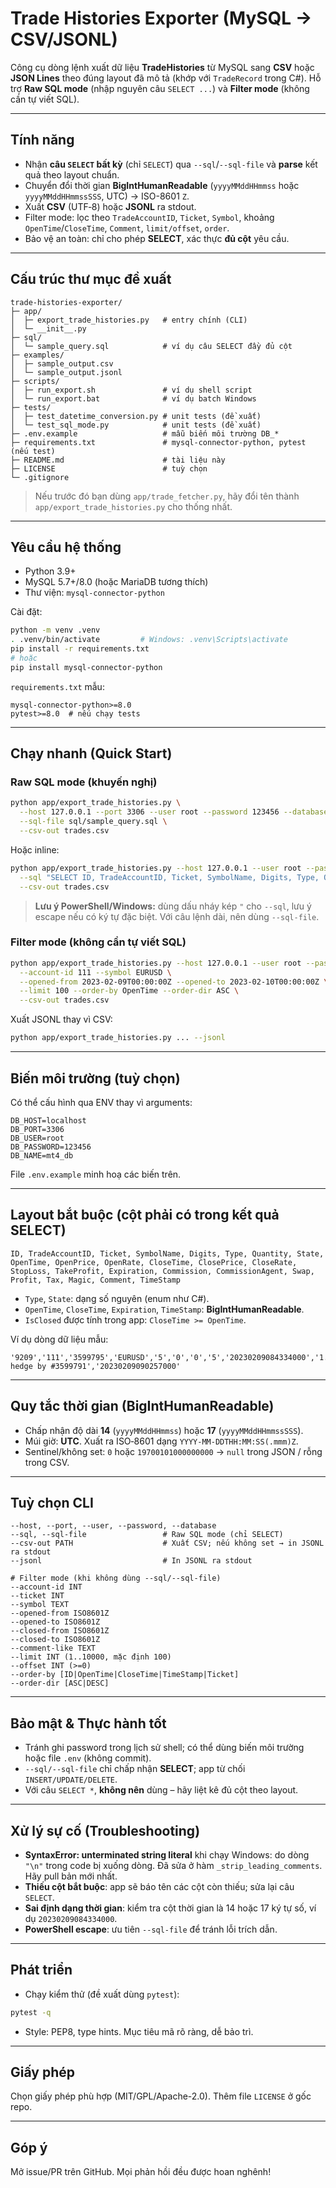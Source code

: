 # Trade Histories Exporter (MySQL → CSV/JSONL)

Công cụ dòng lệnh xuất dữ liệu **TradeHistories** từ MySQL sang **CSV** hoặc **JSON Lines** theo đúng layout đã mô tả (khớp với `TradeRecord` trong C#). Hỗ trợ **Raw SQL mode** (nhập nguyên câu `SELECT ...`) và **Filter mode** (không cần tự viết SQL).

---

## Tính năng

* Nhận **câu `SELECT` bất kỳ** (chỉ `SELECT`) qua `--sql`/`--sql-file` và **parse** kết quả theo layout chuẩn.
* Chuyển đổi thời gian **BigIntHumanReadable** (`yyyyMMddHHmmss` hoặc `yyyyMMddHHmmssSSS`, UTC) → ISO-8601 `Z`.
* Xuất **CSV** (UTF‑8) hoặc **JSONL** ra stdout.
* Filter mode: lọc theo `TradeAccountID`, `Ticket`, `Symbol`, khoảng `OpenTime`/`CloseTime`, `Comment`, `limit/offset`, `order`.
* Bảo vệ an toàn: chỉ cho phép **SELECT**, xác thực **đủ cột** yêu cầu.

---

## Cấu trúc thư mục đề xuất

```text
trade-histories-exporter/
├─ app/
│  ├─ export_trade_histories.py   # entry chính (CLI)
│  └─ __init__.py
├─ sql/
│  └─ sample_query.sql            # ví dụ câu SELECT đầy đủ cột
├─ examples/
│  ├─ sample_output.csv
│  └─ sample_output.jsonl
├─ scripts/
│  ├─ run_export.sh               # ví dụ shell script
│  └─ run_export.bat              # ví dụ batch Windows
├─ tests/
│  ├─ test_datetime_conversion.py # unit tests (đề xuất)
│  └─ test_sql_mode.py            # unit tests (đề xuất)
├─ .env.example                   # mẫu biến môi trường DB_*
├─ requirements.txt               # mysql-connector-python, pytest (nếu test)
├─ README.md                      # tài liệu này
├─ LICENSE                        # tuỳ chọn
└─ .gitignore
```

> Nếu trước đó bạn dùng `app/trade_fetcher.py`, hãy đổi tên thành `app/export_trade_histories.py` cho thống nhất.

---

## Yêu cầu hệ thống

* Python 3.9+
* MySQL 5.7+/8.0 (hoặc MariaDB tương thích)
* Thư viện: `mysql-connector-python`

Cài đặt:

```bash
python -m venv .venv
. .venv/bin/activate         # Windows: .venv\Scripts\activate
pip install -r requirements.txt
# hoặc
pip install mysql-connector-python
```

`requirements.txt` mẫu:

```
mysql-connector-python>=8.0
pytest>=8.0  # nếu chạy tests
```

---

## Chạy nhanh (Quick Start)

### Raw SQL mode (khuyến nghị)

```bash
python app/export_trade_histories.py \
  --host 127.0.0.1 --port 3306 --user root --password 123456 --database mt4_db \
  --sql-file sql/sample_query.sql \
  --csv-out trades.csv
```

Hoặc inline:

```bash
python app/export_trade_histories.py --host 127.0.0.1 --user root --password 123456 --database mt4_db \
  --sql "SELECT ID, TradeAccountID, Ticket, SymbolName, Digits, Type, Quantity, State, OpenTime, OpenPrice, OpenRate, CloseTime, ClosePrice, CloseRate, StopLoss, TakeProfit, Expiration, Commission, CommissionAgent, Swap, Profit, Tax, Magic, Comment, TimeStamp FROM TradeHistories WHERE TradeAccountID=111" \
  --csv-out trades.csv
```

> **Lưu ý PowerShell/Windows:** dùng dấu nháy kép `"` cho `--sql`, lưu ý escape nếu có ký tự đặc biệt. Với câu lệnh dài, nên dùng `--sql-file`.

### Filter mode (không cần tự viết SQL)

```bash
python app/export_trade_histories.py --host 127.0.0.1 --user root --password 123456 --database mt4_db \
  --account-id 111 --symbol EURUSD \
  --opened-from 2023-02-09T00:00:00Z --opened-to 2023-02-10T00:00:00Z \
  --limit 100 --order-by OpenTime --order-dir ASC \
  --csv-out trades.csv
```

Xuất JSONL thay vì CSV:

```bash
python app/export_trade_histories.py ... --jsonl
```

---

## Biến môi trường (tuỳ chọn)

Có thể cấu hình qua ENV thay vì arguments:

```
DB_HOST=localhost
DB_PORT=3306
DB_USER=root
DB_PASSWORD=123456
DB_NAME=mt4_db
```

File `.env.example` minh hoạ các biến trên.

---

## Layout bắt buộc (cột phải có trong kết quả SELECT)

```
ID, TradeAccountID, Ticket, SymbolName, Digits, Type, Quantity, State,
OpenTime, OpenPrice, OpenRate, CloseTime, ClosePrice, CloseRate,
StopLoss, TakeProfit, Expiration, Commission, CommissionAgent, Swap,
Profit, Tax, Magic, Comment, TimeStamp
```

* `Type`, `State`: dạng số nguyên (enum như C#).
* `OpenTime`, `CloseTime`, `Expiration`, `TimeStamp`: **BigIntHumanReadable**.
* `IsClosed` được tính trong app: `CloseTime >= OpenTime`.

Ví dụ dòng dữ liệu mẫu:

```
'9209','111','3599795','EURUSD','5','0','0','5','20230209084334000','1.07351','1.07351','20230209090257000','1.07351','0','0','0','19700101000000000','0','0','0','0','0','3599793','close hedge by #3599791','20230209090257000'
```

---

## Quy tắc thời gian (BigIntHumanReadable)

* Chấp nhận độ dài **14** (`yyyyMMddHHmmss`) hoặc **17** (`yyyyMMddHHmmssSSS`).
* Múi giờ: **UTC**. Xuất ra ISO‑8601 dạng `YYYY-MM-DDTHH:MM:SS(.mmm)Z`.
* Sentinel/không set: `0` hoặc `19700101000000000` → `null` trong JSON / rỗng trong CSV.

---

## Tuỳ chọn CLI

```
--host, --port, --user, --password, --database
--sql, --sql-file                 # Raw SQL mode (chỉ SELECT)
--csv-out PATH                    # Xuất CSV; nếu không set → in JSONL ra stdout
--jsonl                           # In JSONL ra stdout

# Filter mode (khi không dùng --sql/--sql-file)
--account-id INT
--ticket INT
--symbol TEXT
--opened-from ISO8601Z
--opened-to ISO8601Z
--closed-from ISO8601Z
--closed-to ISO8601Z
--comment-like TEXT
--limit INT (1..10000, mặc định 100)
--offset INT (>=0)
--order-by [ID|OpenTime|CloseTime|TimeStamp|Ticket]
--order-dir [ASC|DESC]
```

---

## Bảo mật & Thực hành tốt

* Tránh ghi password trong lịch sử shell; có thể dùng biến môi trường hoặc file `.env` (không commit).
* `--sql/--sql-file` chỉ chấp nhận **SELECT**; app từ chối `INSERT/UPDATE/DELETE`.
* Với câu `SELECT *`, **không nên** dùng – hãy liệt kê đủ cột theo layout.

---

## Xử lý sự cố (Troubleshooting)

* **SyntaxError: unterminated string literal** khi chạy Windows: do dòng `"\n"` trong code bị xuống dòng. Đã sửa ở hàm `_strip_leading_comments`. Hãy pull bản mới nhất.
* **Thiếu cột bắt buộc**: app sẽ báo tên các cột còn thiếu; sửa lại câu `SELECT`.
* **Sai định dạng thời gian**: kiểm tra cột thời gian là 14 hoặc 17 ký tự số, ví dụ `20230209084334000`.
* **PowerShell escape**: ưu tiên `--sql-file` để tránh lỗi trích dẫn.

---

## Phát triển

* Chạy kiểm thử (đề xuất dùng `pytest`):

```bash
pytest -q
```

* Style: PEP8, type hints. Mục tiêu mã rõ ràng, dễ bảo trì.

---

## Giấy phép

Chọn giấy phép phù hợp (MIT/GPL/Apache-2.0). Thêm file `LICENSE` ở gốc repo.

---

## Góp ý

Mở issue/PR trên GitHub. Mọi phản hồi đều được hoan nghênh!
